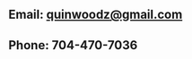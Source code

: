 
## Email:    quinwoodz@gmail.com
## Phone:    704-470-7036


<!---
quinwoods/quinwoods is a ✨ special ✨ repository because its `README.md` (this file) appears on your GitHub profile.
You can click the Preview link to take a look at your changes.
--->

